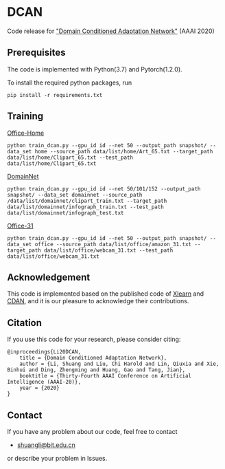 # DCAN
Code release for ["Domain Conditioned Adaptation Network"](https://arxiv.org/pdf/2005.06717) (AAAI 2020)

## Prerequisites
The code is implemented with Python(3.7) and Pytorch(1.2.0).

To install the required python packages, run

```pip install -r requirements.txt ```

## Training
[Office-Home](http://hemanthdv.org/OfficeHome-Dataset/)
```
python train_dcan.py --gpu_id id --net 50 --output_path snapshot/ --data_set home --source_path data/list/home/Art_65.txt --target_path data/list/home/Clipart_65.txt --test_path data/list/home/Clipart_65.txt
```

[DomainNet](http://ai.bu.edu/M3SDA/)
```
python train_dcan.py --gpu_id id --net 50/101/152 --output_path snapshot/ --data_set domainnet --source_path /data/list/domainnet/clipart_train.txt --target_path data/list/domainnet/infograph_train.txt --test_path data/list/domainnet/infograph_test.txt
```

[Office-31](https://people.eecs.berkeley.edu/~jhoffman/domainadapt/)
```
python train_dcan.py --gpu_id id --net 50 --output_path snapshot/ --data_set office --source_path data/list/office/amazon_31.txt --target_path data/list/office/webcam_31.txt --test_path data/list/office/webcam_31.txt
```

## Acknowledgement
This code is implemented based on the published code of [Xlearn](https://github.com/thuml/Xlearn) and [CDAN](https://github.com/thuml/CDAN), and it is our pleasure to acknowledge their contributions.

## Citation
If you use this code for your research, please consider citing:
```
@inproceedings{Li20DCAN,
    title = {Domain Conditioned Adaptation Network},
    author = {Li, Shuang and Liu, Chi Harold and Lin, Qiuxia and Xie, Binhui and Ding, Zhengming and Huang, Gao and Tang, Jian},
    booktitle = {Thirty-Fourth AAAI Conference on Artificial Intelligence (AAAI-20)},    
    year = {2020}
}
```

## Contact
If you have any problem about our code, feel free to contact
- shuangli@bit.edu.cn

or describe your problem in Issues.
